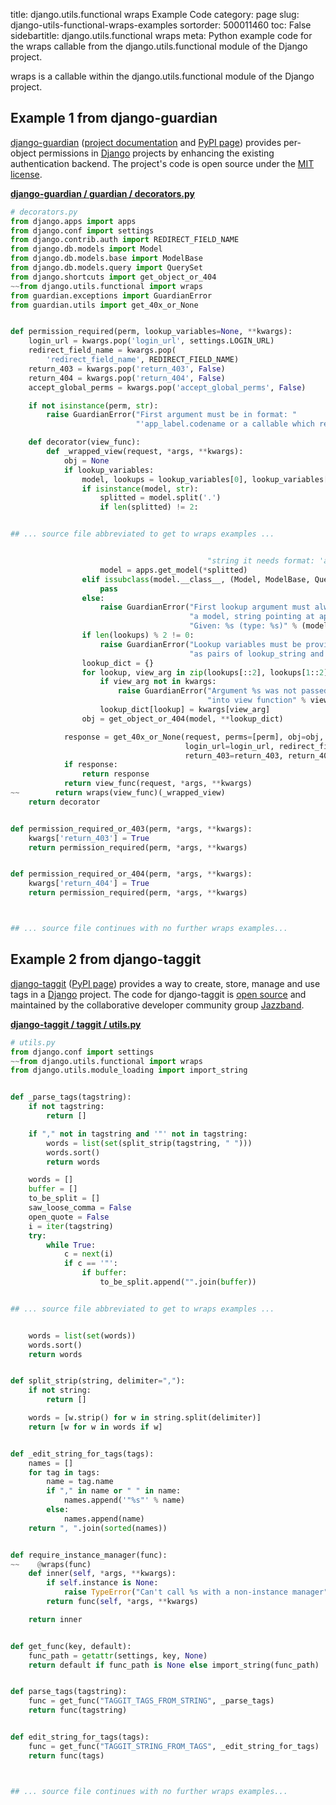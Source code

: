 title: django.utils.functional wraps Example Code
category: page
slug: django-utils-functional-wraps-examples
sortorder: 500011460
toc: False
sidebartitle: django.utils.functional wraps
meta: Python example code for the wraps callable from the django.utils.functional module of the Django project.


wraps is a callable within the django.utils.functional module of the Django project.


## Example 1 from django-guardian
[django-guardian](https://github.com/django-guardian/django-guardian)
([project documentation](https://django-guardian.readthedocs.io/en/stable/)
and
[PyPI page](https://pypi.org/project/django-guardian/))
provides per-object permissions in [Django](/django.html) projects
by enhancing the existing authentication backend. The project's code
is open source under the
[MIT license](https://github.com/django-guardian/django-guardian/blob/devel/LICENSE).

[**django-guardian / guardian / decorators.py**](https://github.com/django-guardian/django-guardian/blob/devel/guardian/./decorators.py)

```python
# decorators.py
from django.apps import apps
from django.conf import settings
from django.contrib.auth import REDIRECT_FIELD_NAME
from django.db.models import Model
from django.db.models.base import ModelBase
from django.db.models.query import QuerySet
from django.shortcuts import get_object_or_404
~~from django.utils.functional import wraps
from guardian.exceptions import GuardianError
from guardian.utils import get_40x_or_None


def permission_required(perm, lookup_variables=None, **kwargs):
    login_url = kwargs.pop('login_url', settings.LOGIN_URL)
    redirect_field_name = kwargs.pop(
        'redirect_field_name', REDIRECT_FIELD_NAME)
    return_403 = kwargs.pop('return_403', False)
    return_404 = kwargs.pop('return_404', False)
    accept_global_perms = kwargs.pop('accept_global_perms', False)

    if not isinstance(perm, str):
        raise GuardianError("First argument must be in format: "
                            "'app_label.codename or a callable which return similar string'")

    def decorator(view_func):
        def _wrapped_view(request, *args, **kwargs):
            obj = None
            if lookup_variables:
                model, lookups = lookup_variables[0], lookup_variables[1:]
                if isinstance(model, str):
                    splitted = model.split('.')
                    if len(splitted) != 2:


## ... source file abbreviated to get to wraps examples ...


                                            "string it needs format: 'app_label.ModelClass'")
                    model = apps.get_model(*splitted)
                elif issubclass(model.__class__, (Model, ModelBase, QuerySet)):
                    pass
                else:
                    raise GuardianError("First lookup argument must always be "
                                        "a model, string pointing at app/model or queryset. "
                                        "Given: %s (type: %s)" % (model, type(model)))
                if len(lookups) % 2 != 0:
                    raise GuardianError("Lookup variables must be provided "
                                        "as pairs of lookup_string and view_arg")
                lookup_dict = {}
                for lookup, view_arg in zip(lookups[::2], lookups[1::2]):
                    if view_arg not in kwargs:
                        raise GuardianError("Argument %s was not passed "
                                            "into view function" % view_arg)
                    lookup_dict[lookup] = kwargs[view_arg]
                obj = get_object_or_404(model, **lookup_dict)

            response = get_40x_or_None(request, perms=[perm], obj=obj,
                                       login_url=login_url, redirect_field_name=redirect_field_name,
                                       return_403=return_403, return_404=return_404, accept_global_perms=accept_global_perms)
            if response:
                return response
            return view_func(request, *args, **kwargs)
~~        return wraps(view_func)(_wrapped_view)
    return decorator


def permission_required_or_403(perm, *args, **kwargs):
    kwargs['return_403'] = True
    return permission_required(perm, *args, **kwargs)


def permission_required_or_404(perm, *args, **kwargs):
    kwargs['return_404'] = True
    return permission_required(perm, *args, **kwargs)



## ... source file continues with no further wraps examples...

```


## Example 2 from django-taggit
[django-taggit](https://github.com/jazzband/django-taggit/)
([PyPI page](https://pypi.org/project/django-taggit/)) provides a way
to create, store, manage and use tags in a [Django](/django.html) project.
The code for django-taggit is
[open source](https://github.com/jazzband/django-taggit/blob/master/LICENSE)
and maintained by the collaborative developer community group
[Jazzband](https://jazzband.co/).

[**django-taggit / taggit / utils.py**](https://github.com/jazzband/django-taggit/blob/master/taggit/./utils.py)

```python
# utils.py
from django.conf import settings
~~from django.utils.functional import wraps
from django.utils.module_loading import import_string


def _parse_tags(tagstring):
    if not tagstring:
        return []

    if "," not in tagstring and '"' not in tagstring:
        words = list(set(split_strip(tagstring, " ")))
        words.sort()
        return words

    words = []
    buffer = []
    to_be_split = []
    saw_loose_comma = False
    open_quote = False
    i = iter(tagstring)
    try:
        while True:
            c = next(i)
            if c == '"':
                if buffer:
                    to_be_split.append("".join(buffer))


## ... source file abbreviated to get to wraps examples ...


    words = list(set(words))
    words.sort()
    return words


def split_strip(string, delimiter=","):
    if not string:
        return []

    words = [w.strip() for w in string.split(delimiter)]
    return [w for w in words if w]


def _edit_string_for_tags(tags):
    names = []
    for tag in tags:
        name = tag.name
        if "," in name or " " in name:
            names.append('"%s"' % name)
        else:
            names.append(name)
    return ", ".join(sorted(names))


def require_instance_manager(func):
~~    @wraps(func)
    def inner(self, *args, **kwargs):
        if self.instance is None:
            raise TypeError("Can't call %s with a non-instance manager" % func.__name__)
        return func(self, *args, **kwargs)

    return inner


def get_func(key, default):
    func_path = getattr(settings, key, None)
    return default if func_path is None else import_string(func_path)


def parse_tags(tagstring):
    func = get_func("TAGGIT_TAGS_FROM_STRING", _parse_tags)
    return func(tagstring)


def edit_string_for_tags(tags):
    func = get_func("TAGGIT_STRING_FROM_TAGS", _edit_string_for_tags)
    return func(tags)



## ... source file continues with no further wraps examples...

```

